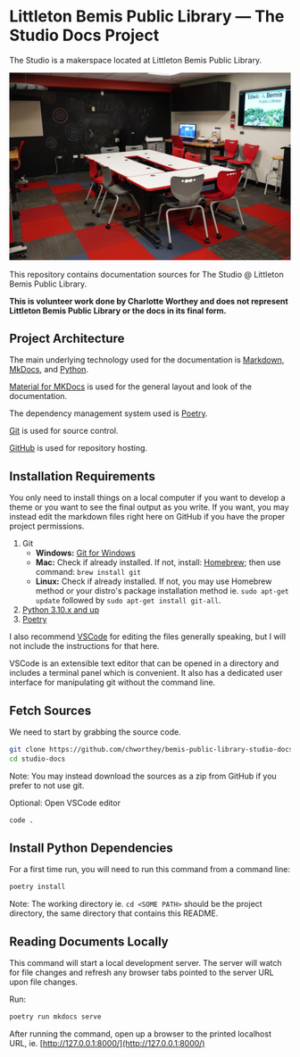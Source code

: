 # Littleton Bemis Public Library — The Studio Docs Project

The Studio is a makerspace located at Littleton Bemis Public Library.

![Picture of The Studio](docs/assets/images/studio.webp)

This repository contains documentation sources for The Studio @ Littleton Bemis Public Library.

**This is volunteer work done by Charlotte Worthey and does not represent Littleton Bemis Public Library or the docs in its final form.**

## Project Architecture

The main underlying technology used for the documentation is [Markdown](https://www.markdownguide.org/basic-syntax/), [MkDocs](https://www.mkdocs.org/), and [Python](https://www.python.org/).

[Material for MKDocs](https://squidfunk.github.io/mkdocs-material/) is used for the general layout and look of the documentation.

The dependency management system used is [Poetry](https://python-poetry.org/).

[Git](https://git-scm.com/) is used for source control.

[GitHub](https://github.com/) is used for repository hosting.

## Installation Requirements

You only need to install things on a local computer if you want to develop a theme or you want to see the final output as you write. If you want, you may instead edit the markdown files right here on GitHub if you have the proper project permissions.

1. Git
    - **Windows:** [Git for Windows](https://gitforwindows.org/)
    - **Mac:** Check if already installed. If not, install: [Homebrew](https://brew.sh/); then use command: `brew install git`
    - **Linux:** Check if already installed. If not, you may use Homebrew method or your distro's package installation method ie. `sudo apt-get update` followed by `sudo apt-get install git-all`.
2. [Python 3.10.x and up](https://www.python.org/downloads/)
3. [Poetry](https://python-poetry.org/docs/#installation)

I also recommend [VSCode](https://code.visualstudio.com/download) for editing the files generally speaking, but I will not include the instructions for that here.

VSCode is an extensible text editor that can be opened in a directory and includes a terminal panel which is convenient. It also has a dedicated user interface for manipulating git without the command line.

## Fetch Sources

We need to start by grabbing the source code.
```sh
git clone https://github.com/chworthey/bemis-public-library-studio-docs.git studio-docs
cd studio-docs
```

Note: You may instead download the sources as a zip from GitHub if you prefer to not use git.

Optional: Open VSCode editor
```sh
code .
```

## Install Python Dependencies

For a first time run, you will need to run this command from a command line:
```sh
poetry install
```

Note: The working directory ie. `cd <SOME PATH>` should be the project directory, the same directory that contains this README.

## Reading Documents Locally

This command will start a local development server. The server will watch for file changes and refresh any browser tabs pointed to the server URL upon file changes.

Run:
```sh
poetry run mkdocs serve
```

After running the command, open up a browser to the printed localhost URL, ie. [http://127.0.0.1:8000/](http://127.0.0.1:8000/)

